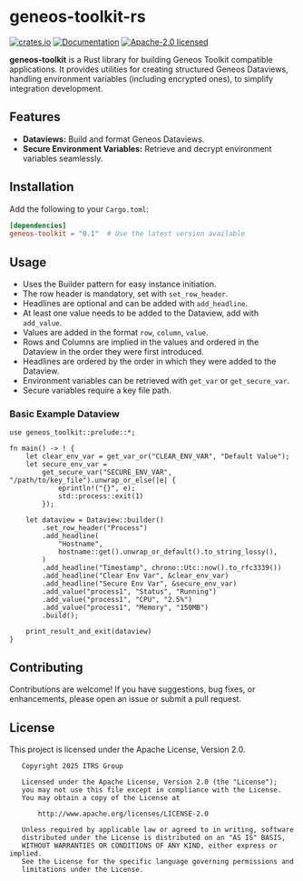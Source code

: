 # geneos-toolkit-rs

[![crates.io](https://img.shields.io/crates/v/geneos-toolkit.svg)](https://crates.io/crates/geneos-toolkit)
[![Documentation](https://docs.rs/geneos-toolkit/badge.svg)](https://docs.rs/geneos-toolkit)
[![Apache-2.0 licensed](https://img.shields.io/crates/l/geneos-toolkit.svg)](./LICENSE)

**geneos-toolkit** is a Rust library for building Geneos Toolkit compatible
applications. It provides utilities for creating structured Geneos Dataviews,
handling environment variables (including encrypted ones), to simplify
integration development.

## Features

- **Dataviews:** Build and format Geneos Dataviews.
- **Secure Environment Variables:** Retrieve and decrypt environment variables
  seamlessly.

## Installation

Add the following to your `Cargo.toml`:

```toml
[dependencies]
geneos-toolkit = "0.1"  # Use the latest version available
```

## Usage

- Uses the Builder pattern for easy instance initiation.
- The row header is mandatory, set with `set_row_header`.
- Headlines are optional and can be added with `add_headline`.
- At least one value needs to be added to the Dataview, add with `add_value`.
- Values are added in the format `row`, `column`, `value`.
- Rows and Columns are implied in the values and ordered in the Dataview in the
  order they were first introduced.
- Headlines are ordered by the order in which they were added to the Dataview.
- Environment variables can be retrieved with `get_var` or `get_secure_var`.
- Secure variables require a key file path.

### Basic Example Dataview

```rust,no_run
use geneos_toolkit::prelude::*;

fn main() -> ! {
    let clear_env_var = get_var_or("CLEAR_ENV_VAR", "Default Value");
    let secure_env_var =
        get_secure_var("SECURE_ENV_VAR", "/path/to/key_file").unwrap_or_else(|e| {
            eprintln!("{}", e);
            std::process::exit(1)
        });

    let dataview = Dataview::builder()
        .set_row_header("Process")
        .add_headline(
            "Hostname",
            hostname::get().unwrap_or_default().to_string_lossy(),
        )
        .add_headline("Timestamp", chrono::Utc::now().to_rfc3339())
        .add_headline("Clear Env Var", &clear_env_var)
        .add_headline("Secure Env Var", &secure_env_var)
        .add_value("process1", "Status", "Running")
        .add_value("process1", "CPU", "2.5%")
        .add_value("process1", "Memory", "150MB")
        .build();

    print_result_and_exit(dataview)
}
```

## Contributing

Contributions are welcome! If you have suggestions, bug fixes, or enhancements,
please open an issue or submit a pull request.

## License

This project is licensed under the Apache License, Version 2.0.

```text
   Copyright 2025 ITRS Group

   Licensed under the Apache License, Version 2.0 (the "License");
   you may not use this file except in compliance with the License.
   You may obtain a copy of the License at

       http://www.apache.org/licenses/LICENSE-2.0

   Unless required by applicable law or agreed to in writing, software
   distributed under the License is distributed on an "AS IS" BASIS,
   WITHOUT WARRANTIES OR CONDITIONS OF ANY KIND, either express or implied.
   See the License for the specific language governing permissions and
   limitations under the License.
```
